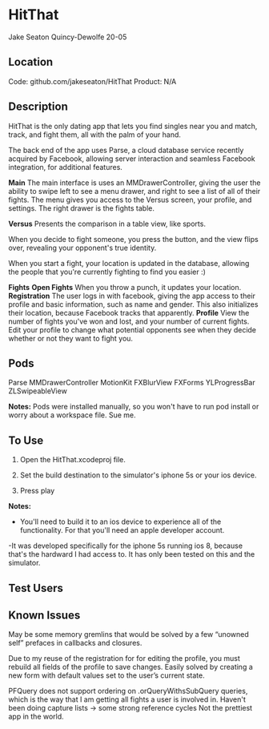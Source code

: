 HitThat
=======

Jake Seaton
Quincy-Dewolfe 20-05

Location
---
Code: github.com/jakeseaton/HitThat
Product: N/A

Description
---
HitThat is the only dating app that lets you find singles near you and match, track, and fight them, all with the palm of your hand.

The back end of the app uses Parse, a cloud database service recently acquired by Facebook, allowing server interaction and seamless Facebook integration, for additional features.

**Main**
The main interface is uses an MMDrawerController, giving the user the ability to swipe left to see a menu drawer, and right to see a list of all of their fights.
The menu gives you access to the Versus screen, your profile, and settings.
The right drawer is the fights table.


**Versus**
Presents the comparison in a table view, like sports.

When you decide to fight someone, you press the button, and the view flips over, revealing your opponent's true identity.

When you start a fight, your location is updated in the database, allowing the people that you're currently fighting to find you easier :)

**Fights**
**Open Fights**
When you throw a punch, it updates your location.
**Registration**
The user logs in with facebook, giving the app access to their profile and basic information, such as name and gender. This also initializes their location, because Facebook tracks that apparently.
**Profile**
View the number of fights you've won and lost, and your number of current fights. Edit your profile to change what potential opponents see when they decide whether or not they want to fight you.

Pods
---
Parse
MMDrawerController
MotionKit
FXBlurView
FXForms
YLProgressBar
ZLSwipeableView

**Notes:** Pods were installed manually, so you won't have to run pod install or worry about a workspace file. Sue me.

To Use
---
1) Open the HitThat.xcodeproj file.

2) Set the build destination to the simulator's iphone 5s or your ios device.

3) Press play

**Notes:**
- You'll need to build it to an ios device to experience all of the functionality. For that you'll need an apple developer account.

-It was developed specifically for the iphone 5s running ios 8, because that's the hardward I had access to. It has only been tested on this and the simulator.


Test Users
---

Known Issues
--- 
May be some memory gremlins that would be solved by a few “unowned self” prefaces in callbacks and closures.

Due to my reuse of the registration for for editing the profile, you must rebuild all fields of the profile to save changes. Easily solved by creating a new form with default values set to the user’s current state.

PFQuery does not support ordering on .orQueryWithsSubQuery queries, which is the way that I am getting all fights a user is involved in.
Haven't been doing capture lists -> some strong reference cycles
Not the prettiest app in the world.


